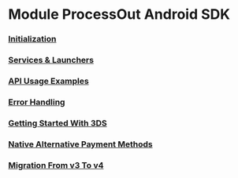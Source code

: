 # Module ProcessOut Android SDK

### [Initialization](Initialization.md)

### [Services & Launchers](Services.md)

### [API Usage Examples](ApiExamples.md)

### [Error Handling](ErrorHandling.md)

### [Getting Started With 3DS](3DS.md)

### [Native Alternative Payment Methods](NativeAlternativePaymentMethods.md)

### [Migration From v3 To v4](MigrationFrom3To4.md)

